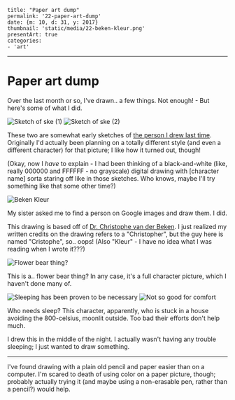 
    title: "Paper art dump"
    permalink: '22-paper-art-dump'
    date: {m: 10, d: 31, y: 2017}
    thumbnail: 'static/media/22-beken-kleur.png'
    presentArt: true
    categories:
    - 'art'

---

# Paper art dump

Over the last month or so, I've drawn.. a few things. Not enough! - But here's some of what I did.

![Sketch of ske (1)](static/media/22-sketch-of-ske-1.png)
![Sketch of ske (2)](static/media/22-sketch-of-ske-2.png)

These two are somewhat early sketches of [the person I drew last time](posts/21-digital-art-again.html). Originally I'd actually been planning on a totally different style (and even a different character) for that picture; I like how it turned out, though!

(Okay, now I *have* to explain - I had been thinking of a black-and-white (like, really 000000 and FFFFFF - no grayscale) digital drawing with \[character name\] sorta staring off like in those sketches. Who knows, maybe I'll try something like that some other time?)

![Beken Kleur](static/media/22-beken-kleur.png)

My sister asked me to find a person on Google images and draw them. I did.

This drawing is based off of [Dr. Christophe van der Beken](http://www.hrc.ugent.be/staff/christophe-van-der-beken/). I just realized my written credits on the drawing refers to a "Christopher", but the guy here is named "Cristophe", so.. oops! (Also "Kleur" - I have no idea what I was reading when I wrote it???)

![Flower bear thing?](static/media/22-nice-flower.png)

This is a.. flower bear thing? In any case, it's a full character picture, which I haven't done many of.

![Sleeping has been proven to be necessary](static/media/22-sleep.png)
![Not so good for comfort](static/media/22-sleep-please.png)

Who needs sleep? This character, apparently, who is stuck in a house avoiding the 800-celsius, moonlit outside. Too bad their efforts don't help much.

I drew this in the middle of the night. I actually wasn't having any trouble sleeping; I just wanted to draw something.

---

I've found drawing with a plain old pencil and paper easier than on a computer. I'm scared to death of using color on a paper picture, though; probably actually trying it (and maybe using a non-erasable pen, rather than a pencil?) would help.

